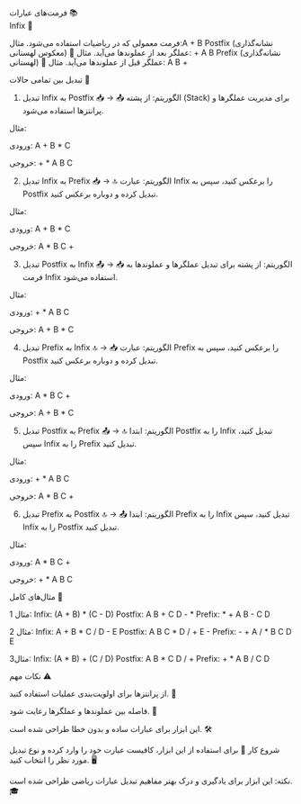 فرمت‌های عبارات 📚                                                                                                                                                       
                                                                                                                                                                                 Infix 🎯
                                                                                                                                                                                 
فرمت معمولی که در ریاضیات استفاده می‌شود.
مثال:A + B
                                                                                                                                                          Postfix (نشانه‌گذاری معکوس لهستانی) 🔄
عملگر بعد از عملوندها می‌آید.
مثال: + A B 
                                                                                                                                                                 Prefix (نشانه‌گذاری لهستانی) 🔄
عملگر قبل از عملوندها می‌آید.
مثال: A B +

تبدیل بین تمامی حالات 🔄
1. تبدیل Infix به Postfix 📥 → 📤
الگوریتم: از پشته (Stack) برای مدیریت عملگرها و پرانتزها استفاده می‌شود.

مثال:

ورودی: A + B * C

خروجی: + * A B C

2. تبدیل Infix به Prefix 📥 → 🔝
الگوریتم: عبارت Infix را برعکس کنید، سپس به Postfix تبدیل کرده و دوباره برعکس کنید.

مثال:

ورودی: A + B * C

خروجی: A * B C +

3. تبدیل Postfix به Infix 📤 → 📥
الگوریتم: از پشته برای تبدیل عملگرها و عملوندها به فرمت Infix استفاده می‌شود.

مثال:

ورودی: + * A B C

خروجی: A + B * C

4. تبدیل Prefix به Infix 🔝 → 📥
الگوریتم: عبارت Prefix را برعکس کنید، سپس به Postfix تبدیل کرده و دوباره برعکس کنید.

مثال:

ورودی:  A * B C +

خروجی: A + B * C

5. تبدیل Postfix به Prefix 📤 → 🔝
الگوریتم: ابتدا Postfix را به Infix تبدیل کنید، سپس Infix را به Prefix تبدیل کنید.

مثال:

ورودی: + * A B C

خروجی:  A * B C +

6. تبدیل Prefix به Postfix 🔝 → 📤
الگوریتم: ابتدا Prefix را به Infix تبدیل کنید، سپس Infix را به Postfix تبدیل کنید.

مثال:

ورودی:  A * B C +

خروجی: + * A B C 

مثال‌های کامل 📖

مثال 1: 
                                                                                             Infix: (A + B) * (C - D)     Postfix: A B + C D - *   Prefix: * + A B - C D
                                                                                                                                                              
مثال 2:
                                                                                             Infix: A + B * C / D - E      Postfix: A B C * D / + E -   Prefix: - + A / * B C D E
                                                                                                                                                              
مثال3:         Infix: (A * B) + (C / D)        Postfix: A B * C D / +     Prefix: + * A B / C D            
                                                                                                 

نکات مهم ⚠️

از پرانتزها برای اولویت‌بندی عملیات استفاده کنید. 🎯

فاصله بین عملوندها و عملگرها رعایت شود. 📏

این ابزار برای عبارات ساده و بدون خطا طراحی شده است. 🛠️

شروع کار 🚀
برای استفاده از این ابزار، کافیست عبارت خود را وارد کرده و نوع تبدیل مورد نظر را انتخاب کنید. 🖥️

نکته: این ابزار برای یادگیری و درک بهتر مفاهیم تبدیل عبارات ریاضی طراحی شده است. 🎓
